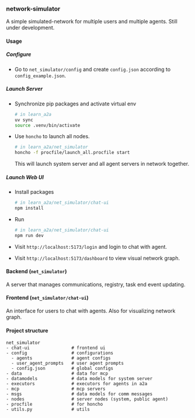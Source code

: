 ### network-simulator

A simple simulated-network for multiple users and multiple agents. Still under development.

#### Usage

##### Configure

- Go to `net_simulator/config` and create `config.json` according to `config_example.json`.

##### Launch Server

- Synchronize pip packages and activate virtual env

  ```bash
  # in learn_a2a
  uv sync
  source .venv/bin/activate
  ```

- Use `honcho` to launch all nodes.

  ```bash
  # in learn_a2a/net_simulator
  honcho -f procfile/launch_all.procfile start
  ```

  This will launch system server and all agent servers in network together.

##### Launch Web UI

- Install packages

  ```bash
  # in learn_a2a/net_simulator/chat-ui
  npm install
  ```

- Run

  ```bash
  # in learn_a2a/net_simulator/chat-ui
  npm run dev
  ```

- Visit `http://localhost:5173/login` and login to chat with agent.

- Visit `http://localhost:5173/dashboard` to view visual network graph.

#### Backend (`net_simulator`)

A server that manages communications, registry, task end event updating.

#### Frontend (`net_simulator/chat-ui`)

An interface for users to chat with agents. Also for visualizing network graph.

#### Project structure

```
net_simulator
- chat-ui                # frontend ui
- config                 # configurations
  - agents               # agent configs
  - user_agent_prompts   # user agent prompts
  - config.json          # global configs
- data                   # data for mcp
- datamodels             # data models for system server
- executors              # executors for agents in a2a
- mcp                    # mcp servers
- msgs                   # data models for comm messages
- nodes                  # server nodes (system, public agent)
- procfile               # for honcho
- utils.py               # utils
```